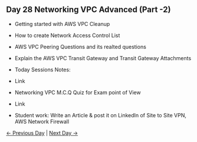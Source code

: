 ## Day 28 Networking VPC Advanced (Part -2)

 - Getting started with AWS VPC Cleanup
 - How to create Network Access Control List
 - AWS VPC Peering Questions and its realted questions
 - Explain the AWS VPC Transit Gateway and Transit Gateway Attachments


 
  - Today Sessions Notes:
  - Link
  - Networking VPC M.C.Q Quiz for Exam point of View
  - Link

  - Student work: Write an Article & post it on LinkedIn of Site to Site VPN, AWS Network Firewall

 [← Previous Day](../day27/README.md) | [Next Day →](../day29/README.md)
